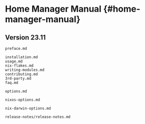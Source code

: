 # Home Manager Manual {#home-manager-manual}

## Version 23.11


```{=include=} preface
preface.md
```

```{=include=} parts
installation.md
usage.md
nix-flakes.md
writing-modules.md
contributing.md
3rd-party.md
faq.md
```

```{=include=} appendix html:into-file=//options.html
options.md
```

```{=include=} appendix html:into-file=//nixos-options.html
nixos-options.md
```

```{=include=} appendix html:into-file=//nix-darwin-options.html
nix-darwin-options.md
```
```{=include=} appendix html:into-file=//release-notes.xhtml
release-notes/release-notes.md
```
